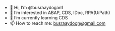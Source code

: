 - 👋 Hi, I’m @busraaydogan1
- 👀 I’m interested in ABAP, CDS, IDoc, RPA(UiPath)
- 🌱 I’m currently learning CDS
- 📫 How to reach me: busraaydogn@gmail.com

<!---
busraaydogan1/busraaydogan1 is a ✨ special ✨ repository because its `README.md` (this file) appears on your GitHub profile.
You can click the Preview link to take a look at your changes.
--->
